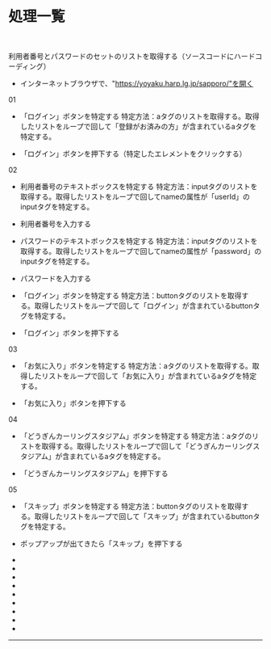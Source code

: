 
# 処理一覧

<br />

利用者番号とパスワードのセットのリストを取得する（ソースコードにハードコーディング）


- インターネットブラウザで、"https://yoyaku.harp.lg.jp/sapporo/"を開く

01
- 「ログイン」ボタンを特定する
特定方法：aタグのリストを取得する。取得したリストをループで回して「登録がお済みの方」が含まれているaタグを特定する。

- 「ログイン」ボタンを押下する（特定したエレメントをクリックする）

02
- 利用者番号のテキストボックスを特定する
特定方法：inputタグのリストを取得する。取得したリストをループで回してnameの属性が「userId」のinputタグを特定する。

- 利用者番号を入力する

- パスワードのテキストボックスを特定する
特定方法：inputタグのリストを取得する。取得したリストをループで回してnameの属性が「password」のinputタグを特定する。

- パスワードを入力する

- 「ログイン」ボタンを特定する
特定方法：buttonタグのリストを取得する。取得したリストをループで回して「ログイン」が含まれているbuttonタグを特定する。

- 「ログイン」ボタンを押下する

03
- 「お気に入り」ボタンを特定する
特定方法：aタグのリストを取得する。取得したリストをループで回して「お気に入り」が含まれているaタグを特定する。

- 「お気に入り」ボタンを押下する

04
- 「どうぎんカーリングスタジアム」ボタンを特定する
特定方法：aタグのリストを取得する。取得したリストをループで回して「どうぎんカーリングスタジアム」が含まれているaタグを特定する。

- 「どうぎんカーリングスタジアム」を押下する

05
- 「スキップ」ボタンを特定する
特定方法：buttonタグのリストを取得する。取得したリストをループで回して「スキップ」が含まれているbuttonタグを特定する。

- ポップアップが出てきたら「スキップ」を押下する

-  
- 
- 
- 
- 
- 
- 
- 
- 












---


